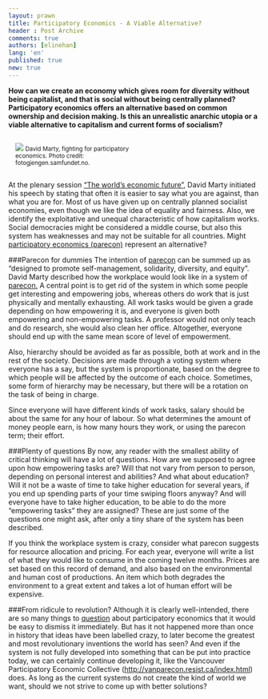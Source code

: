 ```yaml
---
layout: prawn
title: Participatory Economics - A Viable Alternative?
header : Post Archive
comments: true
authors: [elinehan]
lang: 'en'
published: true
new: true
---
```


**How can we create an economy which gives room for diversity without being capitalist, and that is social without being centrally planned? Participatory economics offers an alternative based on common ownership and decision making. Is this an unrealistic anarchic utopia or a viable alternative to capitalism and current forms of socialism?**
<br>


<div class="pull-right" style="width: 50%; padding: 1em">
<img src="http://i.imgur.com/ouw9q44.jpg"> 
<small>David Marty, fighting for participatory economics. Photo credit: fotogjengen.samfundet.no.</small></div>

At the plenary session [“The world’s economic future”](http://www.isfit.org/articles/230), David Marty initiated his speech by stating that often it is easier to say what you are against, than what you are for. Most of us have given up on centrally planned socialist economies, even though we like the idea of equality and fairness. Also, we identify the exploitative and unequal characteristic of how capitalism works. Social democracies might be considered a middle course, but also this system has weaknesses and may not be suitable for all countries. Might [participatory economics (parecon)](http://www.youtube.com/watch?v=Pd60nYW577U) represent an alternative?

###Parecon for dummies
The intention of [parecon](http://vanparecon.resist.ca/whatisparecon.html) can be summed up as “designed to promote self-management, solidarity, diversity, and equity”. David Marty described how the workplace would look like in a system of [parecon.](http://vanparecon.resist.ca/whatisparecon.html) A central point is to get rid of the system in which some people get interesting and empowering jobs, whereas others do work that is just physically and mentally exhausting. All work tasks would be given a grade depending on how empowering it is, and everyone is given both empowering and non-empowering tasks. A professor would not only teach and do research, she would also clean her office. Altogether, everyone should end up with the same mean score of level of empowerment. 

Also, hierarchy should be avoided as far as possible, both at work and in the rest of the society. Decisions are made through a voting system where everyone has a say, but the system is proportionate, based on the degree to which people will be affected by the outcome of each choice. Sometimes, some form of hierarchy may be necessary, but there will be a rotation on the task of being in charge. 

Since everyone will have different kinds of work tasks, salary should be about the same for any hour of labour. So what determines the amount of money people earn, is how many hours they work, or using the parecon term; their effort. 

###Plenty of questions
By now, any reader with the smallest ability of critical thinking will have a lot of questions. How are we supposed to agree upon how empowering tasks are? Will that not vary from person to person, depending on personal interest and abilities? And what about education? Will it not be a waste of time to take higher education for several years, if you end up spending parts of your time swiping floors anyway? And will everyone have to take higher education, to be able to do the more “empowering tasks” they are assigned? These are just some of the questions one might ask, after only a tiny share of the system has been described. 

If you think the workplace system is crazy, consider what parecon suggests for resource allocation and pricing. For each year, everyone will write a list of what they would like to consume in the coming twelve months. Prices are set based on this record of demand, and also based on the environmental and human cost of productions. An item which both degrades the environment to a great extent and takes a lot of human effort will be expensive. 

###From ridicule to revolution?
Although it is clearly well-intended, there are so many things to [question](http://homepages.luc.edu/~dschwei/parecon.htm) about participatory economics that it would be easy to dismiss it immediately. But has it not happened more than once in history that ideas have been labelled crazy, to later become the greatest and most revolutionary inventions the world has seen? And even if the system is not fully developed into something that can be put into practice today, we can certainly continue developing it, like the Vancouver Participatory Economic Collective (http://vanparecon.resist.ca/index.html) does. As long as the current systems do not create the kind of world we want, should we not strive to come up with better solutions?
